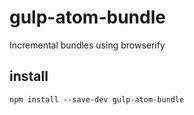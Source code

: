 # gulp-atom-bundle
Incremental bundles using browserify

## install

`npm install --save-dev gulp-atom-bundle`

